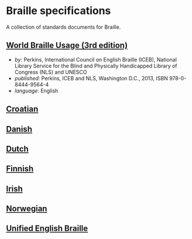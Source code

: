 # Braille specifications

A collection of standards documents for Braille.

## [World Braille Usage (3rd edition)](world-braille-usage-third-edition.pdf)

- _by_: Perkins, International Council on English Braille (ICEB),
  National Library Service for the Blind and Physically Handicapped
  Library of Congress (NLS) and UNESCO
- _published_: Perkins, ICEB and NLS, Washington D.C., 2013, ISBN 978-0-8444-9564-4
- _language_: English

## [Croatian](croatian/README.md)

## [Danish](danish/README.md)

## [Dutch](dutch/README.md)

## [Finnish](finnish/README.md)

## [Irish](irish/README.md)

## [Norwegian](norwegian/README.md)

## [Unified English Braille](ueb/README.md)
